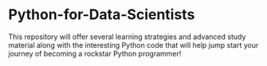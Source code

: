 # Python-for-Data-Scientists
This repository will offer several learning strategies and advanced study material along with the interesting Python code that will help jump start your journey of becoming a rockstar Python programmer!
